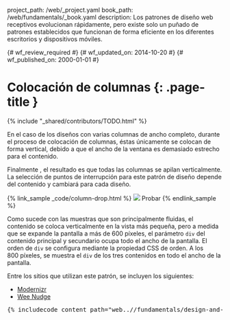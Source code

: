 project_path: /web/_project.yaml
book_path: /web/fundamentals/_book.yaml
description: Los patrones de diseño web receptivos evolucionan rápidamente, pero existe solo un puñado de patrones establecidos que funcionan de forma eficiente en los diferentes escritorios y dispositivos móviles.

{# wf_review_required #}
{# wf_updated_on: 2014-10-20 #}
{# wf_published_on: 2000-01-01 #}

# Colocación de columnas {: .page-title }

{% include "_shared/contributors/TODO.html" %}



En el caso de los diseños con varias columnas de ancho completo, durante el proceso de colocación de columnas, éstas únicamente se colocan de forma vertical, debido a que el ancho de la ventana es demasiado estrecho para el contenido.

Finalmente
, el resultado es que todas las columnas se apilan verticalmente.  La selección
de puntos de interrupción para este patrón de diseño depende del contenido y cambiará
para cada diseño.

{% link_sample _code/column-drop.html %}
  <img src="imgs/column-drop.svg">
  Probar
{% endlink_sample %}


Como sucede con las muestras que son principalmente fluidas, el contenido se coloca verticalmente en la
vista más pequeña, pero a medida que se expande la pantalla a más de 600 píxeles, el parámetro
`div` del contenido principal y secundario ocupa todo el ancho de la pantalla.  El orden de `div` se configura mediante la propiedad
CSS de orden.  A los 800 píxeles, se muestra el `div` de los tres contenidos en todo el
ancho de la pantalla.

Entre los sitios que utilizan este patrón, se incluyen los siguientes:

 * [Modernizr](http://modernizr.com/)
 * [Wee Nudge](http://weenudge.com/)

<pre class="prettyprint">
{% includecode content_path="web..//fundamentals/design-and-ui/responsive/patterns/_code/column-drop.html" region_tag="cdrop" lang=css %}
</pre>


